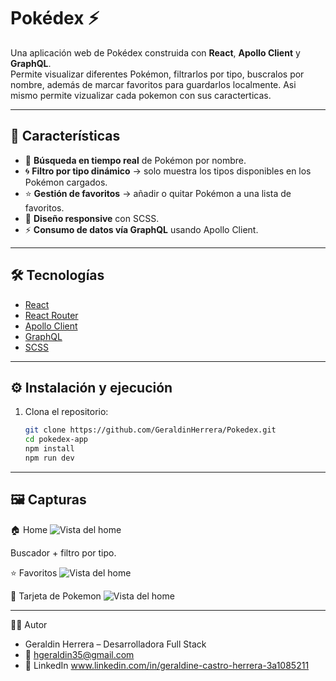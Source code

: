 # Pokédex ⚡

Una aplicación web de Pokédex construida con **React**, **Apollo Client** y **GraphQL**.  
Permite visualizar diferentes Pokémon, filtrarlos por tipo, buscralos por nombre, además de marcar favoritos para guardarlos localmente.
Asi mismo permite vizualizar cada pokemon con sus caracterticas.

---

## 🚀 Características

- 🔎 **Búsqueda en tiempo real** de Pokémon por nombre.  
- 🌀 **Filtro por tipo dinámico** → solo muestra los tipos disponibles en los Pokémon cargados.  
- ⭐ **Gestión de favoritos** → añadir o quitar Pokémon a una lista de favoritos.  
- 🎨 **Diseño responsive** con SCSS.  
- ⚡ **Consumo de datos vía GraphQL** usando Apollo Client.

---

## 🛠️ Tecnologías

- [React](https://react.dev/)  
- [React Router](https://reactrouter.com/)  
- [Apollo Client](https://www.apollographql.com/docs/react/)  
- [GraphQL](https://graphql.org/)  
- [SCSS](https://sass-lang.com/)

---


## ⚙️ Instalación y ejecución

1. Clona el repositorio:

   ```bash
   git clone https://github.com/GeraldinHerrera/Pokedex.git
   cd pokedex-app
   npm install
   npm run dev

---

## 🖼️ Capturas

🏠 Home
![Vista del home](src/assets/images/Home.PNG)

Buscador + filtro por tipo.

⭐ Favoritos
![Vista del home](src/assets/images/Favoritos.PNG)

🎈 Tarjeta de Pokemon
![Vista del home](src/assets/images/Pokemon.PNG)


---
🧑‍💻 Autor 
- Geraldin Herrera – Desarrolladora Full Stack
- 📧 hgeraldin35@gmail.com 
- 💼 LinkedIn www.linkedin.com/in/geraldine-castro-herrera-3a1085211